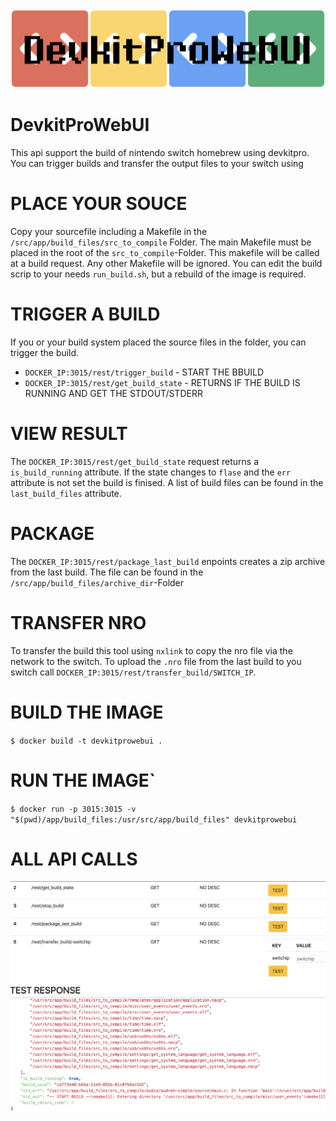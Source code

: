 <img src="logo.png" />
 
# DevkitProWebUI

This api support the build of nintendo switch homebrew using devkitpro.
You can trigger builds and transfer the output files to your switch using







# PLACE YOUR SOUCE
Copy your sourcefile including a Makefile in the `/src/app/build_files/src_to_compile` Folder.
The main Makefile must be placed in the root of the `src_to_compile`-Folder.
This makefile will be called at a build request. Any other Makefile will be ignored.
You can edit the build scrip to your needs `run_build.sh`, but a rebuild of the image is required.



# TRIGGER A BUILD
If you or your build system placed the source files in the folder, you can trigger the build.

* `DOCKER_IP:3015/rest/trigger_build` - START THE BBUILD
* `DOCKER_IP:3015/rest/get_build_state` - RETURNS IF THE BUILD IS RUNNING AND GET THE STDOUT/STDERR

# VIEW RESULT
The `DOCKER_IP:3015/rest/get_build_state` request returns a `is_build_running` attribute.
If the state changes to `flase` and the `err` attribute is not set the build is finised.
A list of build files can be found in the `last_build_files` attribute.

# PACKAGE
The `DOCKER_IP:3015/rest/package_last_build` enpoints creates a zip archive from the last build.
The file can be found in the `/src/app/build_files/archive_dir`-Folder

# TRANSFER NRO
To transfer the build this tool using `nxlink` to copy the nro file via the network to the switch.
To upload the `.nro` file from the last build to you switch call `DOCKER_IP:3015/rest/transfer_build/SWITCH_IP`.


# BUILD THE IMAGE
`$ docker build -t devkitprowebui .`
# RUN THE IMAGE`
 `$ docker run -p 3015:3015 -v "$(pwd)/app/build_files:/usr/src/app/build_files" devkitprowebui`



# ALL API CALLS
<img src="api.png" />